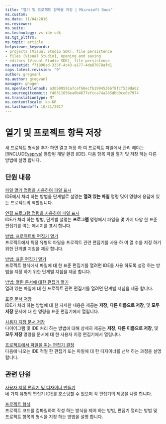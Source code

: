 ```yaml
---
title: "열기 및 프로젝트 항목을 저장 | Microsoft Docs"
ms.custom: 
ms.date: 11/04/2016
ms.reviewer: 
ms.suite: 
ms.technology: vs-ide-sdk
ms.tgt_pltfrm: 
ms.topic: article
helpviewer_keywords:
- projects [Visual Studio SDK], file persistence
- files [Visual Studio], opening and saving
- editors [Visual Studio SDK], file persistence
ms.assetid: f71898ad-335f-4c43-a177-4da87078afd1
caps.latest.revision: "9"
author: gregvanl
ms.author: gregvanl
manager: ghogen
ms.openlocfilehash: a30589591a7cef60ecfb19945366f8fcf539da02
ms.sourcegitcommit: f40311056ea0b4677efcca74a285dbb0ce0e7974
ms.translationtype: MT
ms.contentlocale: ko-KR
ms.lasthandoff: 10/31/2017
---
```

# <a name="opening-and-saving-project-items"></a>열기 및 프로젝트 항목 저장
새 프로젝트 형식을 추가 하면 열고 저장 하 여 프로젝트 파일에서 관리 해야는 [!INCLUDE[vsprvs](../../code-quality/includes/vsprvs_md.md)] 통합된 개발 환경 (IDE). 다음 항목 파일 열기 및 저장 하는 다른 방법에 설명 합니다.  
  
## <a name="in-this-section"></a>단원 내용  
 [파일 열기 명령을 사용하여 파일 표시](../../extensibility/internals/displaying-files-by-using-the-open-file-command.md)  
 IDE에서 처리 하는 방법을 단계별로 설명는 **열려 있는 파일** 명령 및이 명령에 응답에 있는 프로젝트의 역할입니다.  
  
 [연결 프로그램 명령을 사용하여 파일 표시](../../extensibility/internals/displaying-files-by-using-the-open-with-command.md)  
 IDE가 처리 하는 방법, 단계별 설명는 **프로그램** 명령에서 파일을 몇 가지 다양 한 표준 편집기를 여는 메시지를 표시 합니다.  
  
 [방법: 프로젝트별 편집기 열기](../../extensibility/how-to-open-project-specific-editors.md)  
 프로젝트에서 특정 유형의 파일을 프로젝트 관련 편집기를 사용 하 여 열 수를 지정 하기 위한 단계별 지침을 제공 합니다.  
  
 [방법: 표준 편집기 열기](../../extensibility/how-to-open-standard-editors.md)  
 프로젝트 형식에서 파일에 대 한 표준 편집기를 열려면 IDE를 사용 하도록 설정 하는 방법을 지정 하기 위한 단계별 지침을 제공 합니다.  
  
 [방법: 열린 문서에 대한 편집기 열기](../../extensibility/how-to-open-editors-for-open-documents.md)  
 열려 있는 파일에 대 한 프로젝트 관련 편집기를 열려면 단계별 지침을 제공 합니다.  
  
 [표준 문서 저장](../../extensibility/internals/saving-a-standard-document.md)  
 IDE가 처리 하는 방법에 대 한 자세한 내용은 제공는 **저장**, **다른 이름으로 저장**, 및 **모두 저장** 문서에 대 한 명령을 표준 편집기에서 열립니다.  
  
 [사용자 지정 문서 저장](../../extensibility/internals/saving-a-custom-document.md)  
 다이어그램 및 IDE 처리 하는 방법에 대해 상세히 제공는 **저장**, **다른 이름으로 저장**, 및 **모두 저장** 명령을 문서에 대 한 사용자 지정 편집기에서 열립니다.  
  
 [프로젝트에서 파일을 여는 편집기 결정](../../extensibility/internals/determining-which-editor-opens-a-file-in-a-project.md)  
 다음에 나오는 IDE 적절 한 편집기 또는 파일에 대 한 디자이너를 선택 하는 과정을 설명 합니다.  
  
## <a name="related-sections"></a>관련 단원  
 [사용자 지정 편집기 및 디자이너 만들기](../../extensibility/creating-custom-editors-and-designers.md)  
 네 가지 유형의 편집기 IDE를 호스팅할 수 있으며 각 편집기의 제공을 나열 합니다.  
  
 [프로젝트 형식](../../extensibility/internals/project-types.md)  
 프로젝트 코드를 컴파일하여 작성 하는 방식을 제어 하는 방법, 편집기 열리는 방법 및 프로젝트 항목의 형식을 지정 하는 방법을 설명 합니다.